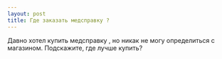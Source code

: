 ```yaml
---
layout: post 
title: Где заказать медсправку ? 
--- 
```

Давно хотел купить медсправку , но никак не могу определиться с магазином. Подскажите, где лучше купить?